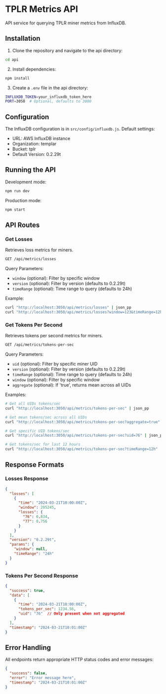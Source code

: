 
# TPLR Metrics API

API service for querying TPLR miner metrics from InfluxDB.

## Installation

1. Clone the repository and navigate to the api directory:
```bash
cd api
```

2. Install dependencies:
```bash
npm install
```

3. Create a `.env` file in the api directory:
```bash
INFLUXDB_TOKEN=your_influxdb_token_here
PORT=3050  # Optional, defaults to 3000
```

## Configuration

The InfluxDB configuration is in `src/config/influxdb.js`. Default settings:
- URL: AWS InfluxDB instance
- Organization: templar
- Bucket: tplr
- Default Version: 0.2.29t

## Running the API

Development mode:
```bash
npm run dev
```

Production mode:
```bash
npm start
```

## API Routes

### Get Losses
Retrieves loss metrics for miners.

```bash
GET /api/metrics/losses
```

Query Parameters:
- `window` (optional): Filter by specific window
- `version` (optional): Filter by version (defaults to 0.2.29t)
- `timeRange` (optional): Time range to query (defaults to 24h)

Example:
```bash
curl "http://localhost:3050/api/metrics/losses" | json_pp
curl "http://localhost:3050/api/metrics/losses?window=123&timeRange=12h" | json_pp
```

### Get Tokens Per Second
Retrieves tokens per second metrics for miners.

```bash
GET /api/metrics/tokens-per-sec
```

Query Parameters:
- `uid` (optional): Filter by specific miner UID
- `version` (optional): Filter by version (defaults to 0.2.29t)
- `timeRange` (optional): Time range to query (defaults to 24h)
- `window` (optional): Filter by specific window
- `aggregate` (optional): If 'true', returns mean across all UIDs

Examples:
```bash
# Get all UIDs tokens/sec
curl "http://localhost:3050/api/metrics/tokens-per-sec" | json_pp

# Get mean tokens/sec across all UIDs
curl "http://localhost:3050/api/metrics/tokens-per-sec?aggregate=true" | json_pp

# Get specific UID tokens/sec
curl "http://localhost:3050/api/metrics/tokens-per-sec?uid=76" | json_pp

# Get tokens/sec for last 12 hours
curl "http://localhost:3050/api/metrics/tokens-per-sec?timeRange=12h" | json_pp
```

## Response Formats

### Losses Response
```json
{
  "losses": [
    {
      "time": "2024-03-21T10:00:00Z",
      "window": 205245,
      "losses": {
        "76": 0.834,
        "77": 0.756
      }
    }
  ],
  "version": "0.2.29t",
  "params": {
    "window": null,
    "timeRange": "24h"
  }
}
```

### Tokens Per Second Response
```json
{
  "success": true,
  "data": [
    {
      "time": "2024-03-21T10:00:00Z",
      "tokens_per_sec": 1234.56,
      "uid": "76"  // Only present when not aggregated
    }
  ],
  "timestamp": "2024-03-21T10:01:00Z"
}
```

## Error Handling

All endpoints return appropriate HTTP status codes and error messages:

```json
{
  "success": false,
  "error": "Error message here",
  "timestamp": "2024-03-21T10:01:00Z"
}
```
